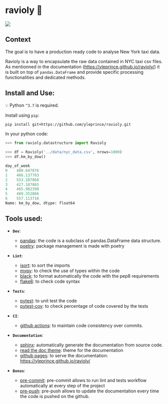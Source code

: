 # ravioly :spaghetti:

![](https://github.com/yleprince/ravioly/workflows/Python%20CI/badge.svg)


## Context 
The goal is to have a production ready code to analyse New York taxi data.

Ravioly is a way to encapsulate the raw data contained in NYC taxi csv files. As mentionned in the documentation (https://yleprince.github.io/ravioly/) it is built on top of `pandas.DataFrame` and provide specific processing functionalities and dedicated methods.

## Install and Use:

:bulb: Python `^3.7` is required.

Install using `pip`:

```sh
pip install git+https://github.com/yleprince/ravioly.git
```

In your python code:

```python
>>> from ravioly.datastructure import Ravioly

>>> df = Ravioly('../data/nyc_data.csv', nrows=1000)
>>> df.km_by_dow()

day_of_week
0    480.647876
1    466.137703
2    553.287868
3    427.187865
4    465.982398
5    489.352866
6    557.113716
Name: km_by_dow, dtype: float64
```

## Tools used:
* **`Dev`**:
  * [pandas](https://pandas.pydata.org/): the code is a subclass of pandas.DataFrame data structure.
  * [poetry](https://python-poetry.org/): package management is made with poetry
  
* **`Lint`**:
  * [isort](https://pypi.org/project/isort/): to sort the imports
  * [mypy](http://mypy-lang.org/): to check the use of types within the code
  * [black](https://pypi.org/project/black/): to format automatically the code with the pep8 requirements
  * [flake8](https://gitlab.com/PyCQA/flake8): to check code syntax

* **`Tests`**:
  * [pytest](https://docs.pytest.org/en/latest/): to unit test the code
  * [pytest-cov](https://pypi.org/project/pytest-cov/): to check percentage of code covered by the tests

* **`CI`**:
  * [github actions](https://github.com/features/actions): to maintain code consistency over commits.

* **`Documentation`**:
  * [sphinx](https://www.sphinx-doc.org/en/master/): automatically generate the documentation from source code.
  * [read the doc theme](https://sphinx-rtd-theme.readthedocs.io/): theme for the documentation
  * [github pages](https://pages.github.com/): to serve the documentation: https://yleprince.github.io/ravioly/

* **`Bonus`**:
  * [pre-commit](https://pre-commit.com/): pre-commit allows to run lint and tests workflow automatically at every step of the project
  * [pre-push](https://www.git-scm.com/docs/githooks#_pre_push): pre-push allows to update the documentation every time the code is pushed on the github.
 
